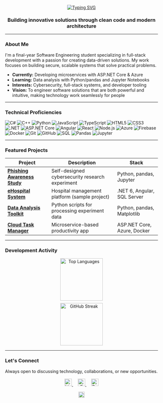 <p align="center">
  <a href="https://git.io/typing-svg">
    <img src="https://readme-typing-svg.demolab.com?font=Roboto+Condensed&weight=700&size=32&duration=2800&pause=1000&color=000000&center=true&vCenter=true&width=800&height=100&lines=Hello%2C+I'm+Lana+Mustafic;Aspiring+Full-Stack+Developer" alt="Typing SVG" />
  </a>
</p>

<h3 align="center">Building innovative solutions through clean code and modern architecture</h3>

---

### About Me
I'm a final-year Software Engineering student specializing in full-stack development with a passion for creating data-driven solutions. My work focuses on building secure, scalable systems that solve practical problems.

- **Currently:** Developing microservices with ASP.NET Core & Azure
- **Learning:** Data analysis with Python/pandas and Jupyter Notebooks
- **Interests:** Cybersecurity, full-stack systems, and developer tooling
- **Vision:** To engineer software solutions that are both powerful and intuitive, making technology work seamlessly for people

---

### Technical Proficiencies
![C#](https://img.shields.io/badge/C%23-239120?style=for-the-badge&logo=c-sharp&logoColor=white) ![C++](https://img.shields.io/badge/C%2B%2B-00599C?style=for-the-badge&logo=c%2B%2B&logoColor=white) ![Python](https://img.shields.io/badge/Python-3776AB?style=for-the-badge&logo=python&logoColor=white) ![JavaScript](https://img.shields.io/badge/JavaScript-F7DF1E?style=for-the-badge&logo=javascript&logoColor=black) ![TypeScript](https://img.shields.io/badge/TypeScript-3178C6?style=for-the-badge&logo=typescript&logoColor=white) ![HTML5](https://img.shields.io/badge/HTML5-E34F26?style=for-the-badge&logo=html5&logoColor=white) ![CSS3](https://img.shields.io/badge/CSS3-1572B6?style=for-the-badge&logo=css3&logoColor=white) ![.NET](https://img.shields.io/badge/.NET-512BD4?style=for-the-badge&logo=.net&logoColor=white) ![ASP.NET Core](https://img.shields.io/badge/ASP.NET_Core-512BD4?style=for-the-badge&logo=.net&logoColor=white) ![Angular](https://img.shields.io/badge/Angular-DD0031?style=for-the-badge&logo=angular&logoColor=white) ![React](https://img.shields.io/badge/React-20232A?style=for-the-badge&logo=react&logoColor=61DAFB) ![Node.js](https://img.shields.io/badge/Node.js-339933?style=for-the-badge&logo=nodedotjs&logoColor=white) ![Azure](https://img.shields.io/badge/Azure-0089D6?style=for-the-badge&logo=microsoft-azure&logoColor=white) ![Firebase](https://img.shields.io/badge/Firebase-FFCA28?style=for-the-badge&logo=firebase&logoColor=black) ![Docker](https://img.shields.io/badge/Docker-2496ED?style=for-the-badge&logo=docker&logoColor=white) ![Git](https://img.shields.io/badge/Git-F05032?style=for-the-badge&logo=git&logoColor=white) ![GitHub](https://img.shields.io/badge/GitHub-181717?style=for-the-badge&logo=github&logoColor=white) ![SQL](https://img.shields.io/badge/SQL-CC2927?style=for-the-badge&logo=microsoft-sql-server&logoColor=white) ![Pandas](https://img.shields.io/badge/pandas-150458?style=for-the-badge&logo=pandas&logoColor=white) ![Jupyter](https://img.shields.io/badge/Jupyter-F37626?style=for-the-badge&logo=jupyter&logoColor=white)

---

### Featured Projects

| Project | Description | Stack |
|---------|-------------|-------|
| **[Phishing Awareness Study](#)** | Self-designed cybersecurity research experiment | Python, pandas, Jupyter |
| **[eHospital System](#)** | Hospital management platform (sample project) | .NET 6, Angular, SQL Server |
| **[Data Analysis Toolkit](#)** | Python scripts for processing experiment data | Python, pandas, Matplotlib |
| **[Cloud Task Manager](#)** | Microservice-based productivity app | ASP.NET Core, Azure, Docker |

---

### Development Activity
<div align="center" style="margin: 1rem 0">
  <img src="https://github-readme-stats.vercel.app/api/top-langs/?username=lana-mustafic&layout=compact&hide_border=true&langs_count=5&title_color=000000&text_color=000000&bg_color=ffffff" alt="Top Languages" style="height: 140px; display: block; margin: 0 auto 0.5rem;">
  <img src="https://streak-stats.demolab.com/?user=lana-mustafic&hide_border=true&stroke=000000&background=ffffff&currStreakNum=000000&sideNums=000000&currStreakLabel=000000&sideLabels=000000" alt="GitHub Streak" style="height: 140px; display: block; margin: 0 auto;">
</div>

---

### Let's Connect
Always open to discussing technology, collaborations, or new opportunities.

<div align="center" style="margin-top: 1rem;">
  <a href="https://linkedin.com/in/lana-mustafic" style="margin: 0 8px;">
    <img src="https://img.shields.io/badge/LinkedIn-0A66C2?style=for-the-badge&logo=linkedin&logoColor=white" alt="LinkedIn" height="24">
  </a>
  <a href="mailto:llanamustafic@gmail.com" style="margin: 0 8px;">
    <img src="https://img.shields.io/badge/Email-EA4335?style=for-the-badge&logo=gmail&logoColor=white" alt="Email" height="24">
  </a>
  <a href="https://lana-mustafic.github.io" style="margin: 0 8px;">
    <img src="https://img.shields.io/badge/Portfolio-2563EB?style=for-the-badge&logo=google-chrome&logoColor=white" alt="Portfolio" height="24">
  </a>
</div>

<p align="center" style="margin-top: 1rem;">
  <img src="https://komarev.com/ghpvc/?username=lana-mustafic&label=Profile%20Views&color=2563EB&style=flat" alt="Profile Views" height="20">
</p>
